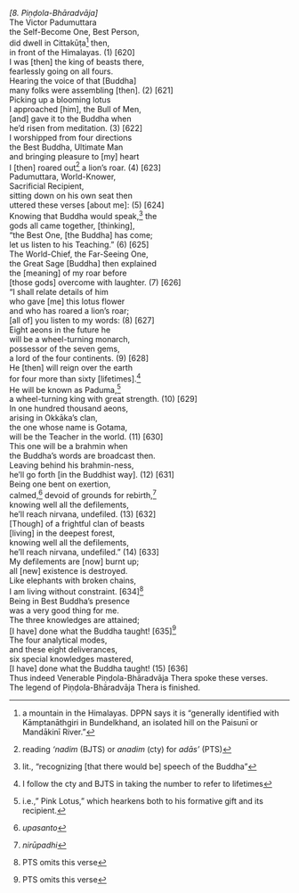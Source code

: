 *\[8. Piṇḍola-Bhāradvāja\]*  
The Victor Padumuttara  
the Self-Become One, Best Person,  
did dwell in Cittakūṭa[^1] then,  
in front of the Himalayas. (1) \[620\]  
I was \[then\] the king of beasts there,  
fearlessly going on all fours.  
Hearing the voice of that \[Buddha\]  
many folks were assembling \[then\]. (2) \[621\]  
Picking up a blooming lotus  
I approached \[him\], the Bull of Men,  
\[and\] gave it to the Buddha when  
he’d risen from meditation. (3) \[622\]  
I worshipped from four directions  
the Best Buddha, Ultimate Man  
and bringing pleasure to \[my\] heart  
I \[then\] roared out[^2] a lion’s roar. (4) \[623\]  
Padumuttara, World-Knower,  
Sacrificial Recipient,  
sitting down on his own seat then  
uttered these verses \[about me\]: (5) \[624\]  
Knowing that Buddha would speak,[^3] the  
gods all came together, \[thinking\],  
“the Best One, \[the Buddha\] has come;  
let us listen to his Teaching.” (6) \[625\]  
The World-Chief, the Far-Seeing One,  
the Great Sage \[Buddha\] then explained  
the \[meaning\] of my roar before  
\[those gods\] overcome with laughter. (7) \[626\]  
“I shall relate details of him  
who gave \[me\] this lotus flower  
and who has roared a lion’s roar;  
\[all of\] you listen to my words: (8) \[627\]  
Eight aeons in the future he  
will be a wheel-turning monarch,  
possessor of the seven gems,  
a lord of the four continents. (9) \[628\]  
He \[then\] will reign over the earth  
for four more than sixty \[lifetimes\].[^4]  
He will be known as Paduma,[^5]  
a wheel-turning king with great strength. (10) \[629\]  
In one hundred thousand aeons,  
arising in Okkāka’s clan,  
the one whose name is Gotama,  
will be the Teacher in the world. (11) \[630\]  
This one will be a brahmin when  
the Buddha’s words are broadcast then.  
Leaving behind his brahmin-ness,  
he’ll go forth \[in the Buddhist way\]. (12) \[631\]  
Being one bent on exertion,  
calmed,[^6] devoid of grounds for rebirth,[^7]  
knowing well all the defilements,  
he’ll reach nirvana, undefiled. (13) \[632\]  
\[Though\] of a frightful clan of beasts  
\[living\] in the deepest forest,  
knowing well all the defilements,  
he’ll reach nirvana, undefiled.” (14) \[633\]  
My defilements are \[now\] burnt up;  
all \[new\] existence is destroyed.  
Like elephants with broken chains,  
I am living without constraint. \[634\][^8]  
Being in Best Buddha’s presence  
was a very good thing for me.  
The three knowledges are attained;  
\[I have\] done what the Buddha taught! \[635\][^9]  
The four analytical modes,  
and these eight deliverances,  
six special knowledges mastered,  
\[I have\] done what the Buddha taught! (15) \[636\]  
Thus indeed Venerable Piṇḍola-Bhāradvāja Thera spoke these verses.  
The legend of Piṇḍola-Bhāradvāja Thera is finished.  
[^1]: a mountain in the Himalayas. DPPN says it is “generally identified
    with Kāmptanāthgiri in Bundelkhand, an isolated hill on the Paisunī
    or Mandākinī River.”  
[^2]: reading *‘nadim* (BJTS) or *anadim* (cty) for *adās’* (PTS)  
[^3]: lit., “recognizing \[that there would be\] speech of the Buddha”  
[^4]: I follow the cty and BJTS in taking the number to refer to
    lifetimes  
[^5]: i.e.,” Pink Lotus,” which hearkens both to his formative gift and
    its recipient.  
[^6]: *upasanto*  
[^7]: *nirūpadhi*  
[^8]: PTS omits this verse  
[^9]: PTS omits this verse
